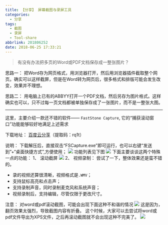 ```yaml
---
title: 【分享】 屏幕截图与录屏工具
categories:
  - 分享
tags:
  - 截图
  - 录屏
  - Tool-share
abbrlink: 201806252
date: 2018-06-25 17:33:21
---
```


> 有没有办法把多页的Word或PDF文档保存成一整张图片？

思路一：
把Word存为网页格式，用浏览器打开，然后用浏览器插件截取整个网页。确实可以这样截屏，但是在Word转为网页后，很多格式和排版可能会发生改变，效果并不理想。

思路二：
用电脑上已有的ABBYY打开一个PDF文档，然后另存为图片格式。这样确实也可以，只不过每一页文档都被单独保存成了一张图片，而不是一整张大图。

---

这里，主要介绍一款还不错的软件—— `FastStone Capture`, 它的“捕获滚动窗口”功能能够较好地满足上述需求

下载地址：
[百度云分享](https://pan.baidu.com/s/1umdpPUR95f48bOXhrBPDlQ)（提取码：rq1t）

说明：
下载解压后，直接双击“FSCapture.exe”即可运行，也可以右键“发送到”+“桌面快捷方式”,方便使用；
![](https://i.loli.net/2019/02/24/5c71837bc3d05.png)
功能列表见下图
![](https://i.loli.net/2019/02/24/5c71837bd3456.png)
下面主要谈谈这两个特殊一点的功能：
1、 滚动截屏
![](https://i.loli.net/2019/02/24/5c7183822099b.gif)
2、 视频录制：
尝试了一下，整体效果还是蛮不错的。
* 录的视频还算很清晰，视频格式是`.WMV`；
* 支持鼠标高亮和点击声；
* 支持录制声音，同时录制麦克风和系统声音；
* 视频录制后，支持编辑，尽管仅限于更改尺寸。

注意：
对word或pdf滚动截图，可能会出现下面这种不和谐的情况
![](https://i.loli.net/2019/02/24/5c71837c38f8a.png)
这是因为，翻页效果太强烈，导致截图内容有折叠。
这个时候，大家可以去尝试将word或pdf文件导出为XPS文件，之后再滚动截图就不会出现这种不完美了。
![](https://i.loli.net/2019/02/24/5c71837c2498f.png)